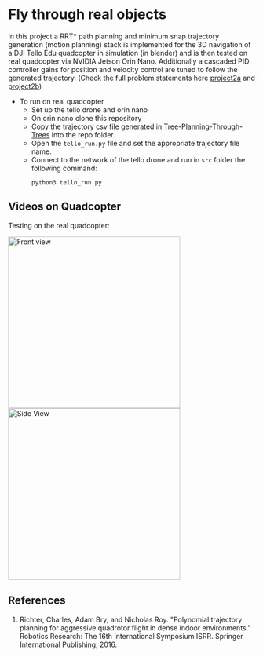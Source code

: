 # Fly through real objects
In this project a RRT* path planning and minimum snap trajectory generation (motion planning) stack is implemented for the 3D navigation of a DJI Tello Edu quadcopter in simulation (in blender) and is then tested on real quadcopter via NVIDIA Jetson Orin Nano. Additionally a cascaded PID controller gains for position and velocity control are tuned to follow the generated trajectory. 
(Check the full problem statements here [project2a](https://rbe549.github.io/rbe595/fall2023/proj/p2a/) and [project2b](https://rbe549.github.io/rbe595/fall2023/proj/p2b/))

- To run on real quadcopter
	- Set up the tello drone and orin nano
   	- On orin nano clone this repository
   	- Copy the trajectory csv file generated in [Tree-Planning-Through-Trees](https://github.com/ankx22/Tree-Planning-Through-The-Trees) into the repo folder.
   	- Open the `tello_run.py` file and set the appropriate trajectory file name.
   	- Connect to the network of the tello drone and run in `src` folder the following command:
   	  ```
	  python3 tello_run.py
	  ```


## Videos on Quadcopter

Testing on the real quadcopter:

<p float="middle">
	<img src="media/view1.gif" width="350" height="350" title="Front view"/> 
	<img src="media/view2.gif" width="350" height="350" title="Side View"/>
</p>



## References
1. Richter, Charles, Adam Bry, and Nicholas Roy. "Polynomial trajectory planning for aggressive quadrotor flight in dense indoor environments." Robotics Research: The 16th International Symposium ISRR. Springer International Publishing, 2016.


